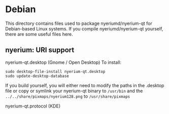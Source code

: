 
Debian
====================
This directory contains files used to package nyeriumd/nyerium-qt
for Debian-based Linux systems. If you compile nyeriumd/nyerium-qt yourself, there are some useful files here.

## nyerium: URI support ##


nyerium-qt.desktop  (Gnome / Open Desktop)
To install:

	sudo desktop-file-install nyerium-qt.desktop
	sudo update-desktop-database

If you build yourself, you will either need to modify the paths in
the .desktop file or copy or symlink your nyerium-qt binary to `/usr/bin`
and the `../../share/pixmaps/nyerium128.png` to `/usr/share/pixmaps`

nyerium-qt.protocol (KDE)

